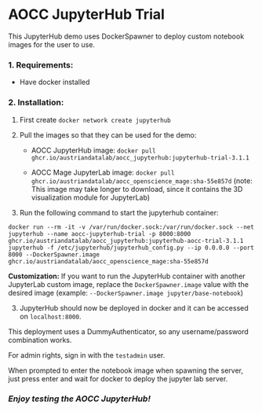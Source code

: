 # AOCC JupyterHub Trial
This JupyterHub demo uses DockerSpawner to deploy custom notebook images for the user to use.
### 1. Requirements:
* Have docker installed
### 2. Installation:

1. First create `docker network create jupyterhub`

2. Pull the images so that they can be used for the demo:
    * AOCC JupyterHub image: `docker pull ghcr.io/austriandatalab/aocc_jupyterhub:jupyterhub-trial-3.1.1`

    * AOCC Mage JupyterLab image: `docker pull ghcr.io/austriandatalab/aocc_openscience_mage:sha-55e857d`
    (note: This image may take longer to download, since it contains the 3D visualization module for JupyterLab)

2. Run the following command to start the jupyterhub container:

`docker run --rm -it -v /var/run/docker.sock:/var/run/docker.sock --net jupyterhub --name aocc-jupyterhub-trial -p 8000:8000 ghcr.io/austriandatalab/aocc_jupyterhub:jupyterhub-aocc-trial-3.1.1 jupyterhub -f /etc/jupyterhub/jupyterhub_config.py --ip 0.0.0.0 --port 8000 --DockerSpawner.image ghcr.io/austriandatalab/aocc_openscience_mage:sha-55e857d`

**Customization:** If you want to run the JupyterHub container with another JupyterLab custom image, replace the `DockerSpawner.image` value with the desired image (example: `--DockerSpawner.image jupyter/base-notebook`)

3. JupyterHub should now be deployed in docker and it can be accessed on `localhost:8000`.

This deployment uses a DummyAuthenticator, so any username/password combination works. 

For admin rights, sign in with the `testadmin` user.

When prompted to enter the notebook image when spawning the server, just press enter and wait for docker to deploy the jupyter lab server.

### _Enjoy testing the AOCC JupyterHub!_